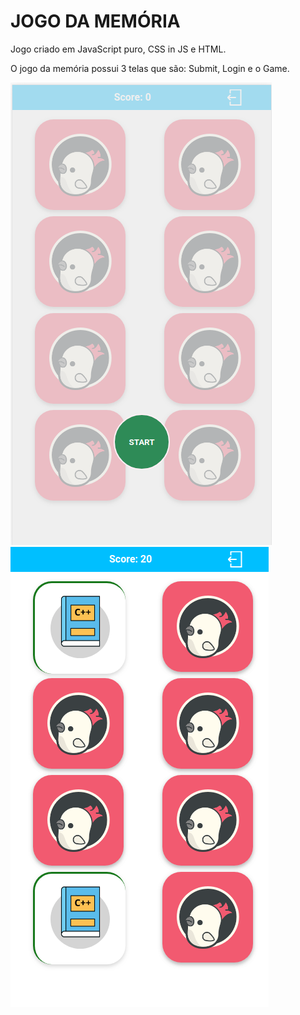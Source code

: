 # JOGO DA MEMÓRIA

Jogo criado em JavaScript puro, CSS in JS e HTML.

O jogo da memória possui 3 telas que são: Submit, Login e o Game.

![jogo](/img/screenjogodamemoria.png)   ![acerto](/img/acertoujogodamemoria.png)